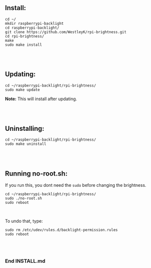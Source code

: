## Install:


```
cd ~/
mkdir raspberrypi-backlight
cd raspberrypi-backlight/
git clone https://github.com/WestleyK/rpi-brightness.git
cd rpi-brightness/
make
sudo make install
```

<br>
<br>

## Updating:


```
cd ~/raspberrypi-backlight/rpi-brightness/
sudo make update
```
**Note:** This will install after updating. <br>

<br>
<br>

## Uninstalling:

```
cd ~/raspberrypi-backlight/rpi-brightness/
sudo make uninstall
```

<br>
<br>

## Running no-root.sh:

If you run this, you dont need the `sudo` before changing the brightness. <br>

```
cd ~/raspberrypi-backlight/rpi-brightness/
sudo ./no-root.sh
sudo reboot
```

<br>

To undo that, type: <br>

```
sudo rm /etc/udev/rules.d/backlight-permission.rules
sudo reboot
```


<br>
<br>



### End INSTALL.md






